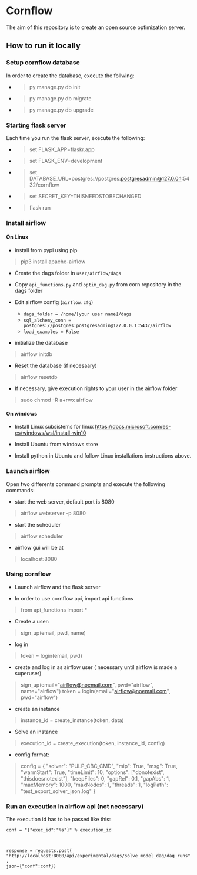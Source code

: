 # Cornflow

The aim of this repository is to create an open source optimization server.

## How to run it locally

### Setup cornflow database

In order to create the database, execute the follwing:

- > py manage.py db init
- > py manage.py db migrate
- > py manage.py db upgrade

### Starting flask server

Each time you run the flask server, execute the following:

- > set FLASK_APP=flaskr.app
- > set FLASK_ENV=development
- > set DATABASE_URL=postgres://postgres:postgresadmin@127.0.0.1:5432/cornflow
- > set SECRET_KEY=THISNEEDSTOBECHANGED
- > flask run

### Install airflow

#### On Linux

- install from pypi using pip
> pip3 install apache-airflow

- Create the dags folder in `user/airflow/dags`

- Copy `api_functions.py` and `optim_dag.py` from corn repository in the dags folder

- Edit airflow config (`airflow.cfg`)
    * `dags_folder = /home/[your user name]/dags`
    * `sql_alchemy_conn = postgres://postgres:postgresadmin@127.0.0.1:5432/airflow`
    * `load_examples = False`

- initialize the database
> airflow initdb

- Reset the database (if necesaary)
> airflow resetdb

- If necessary, give execution rights to your user in the airflow folder
> sudo chmod -R  a+rwx airflow

#### On windows

- Install Linux subsistems for linux
https://docs.microsoft.com/es-es/windows/wsl/install-win10

- Install Ubuntu from windows store

- Install python in Ubuntu and follow Linux installations instructions above.

### Launch airflow

Open two differents command prompts and execute the following commands:

- start the web server, default port is 8080
> airflow webserver -p 8080

- start the scheduler
> airflow scheduler

- airflow gui will be at
> localhost:8080

### Using cornflow

- Launch airflow and the flask server

- In order to use cornflow api, import api functions
> from api_functions import *

- Create a user:
> sign_up(email, pwd, name)

- log in
> token = login(email, pwd)

- create and log in as airflow user ( necessary until airflow is made a superuser)
> sign_up(email="airflow@noemail.com", pwd="airflow", name="airflow")
> token = login(email="airflow@noemail.com", pwd="airflow")

- create an instance
> instance_id = create_instance(token, data)

- Solve an instance
> execution_id = create_execution(token, instance_id, config)

- config format:
> config = {
    "solver": "PULP_CBC_CMD",
    "mip": True,
    "msg": True,
    "warmStart": True,
    "timeLimit": 10,
    "options": ["donotexist", "thisdoesnotexist"],
    "keepFiles": 0,
    "gapRel": 0.1,
    "gapAbs": 1,
    "maxMemory": 1000,
    "maxNodes": 1,
    "threads": 1,
    "logPath": "test_export_solver_json.log"
}


### Run an execution in airflow api (not necessary)

The execution id has to be passed like this:

<code>conf = "{\"exec_id\":\"%s\"}" % execution_id

response = requests.post(
        "http://localhost:8080/api/experimental/dags/solve_model_dag/dag_runs",
        json={"conf":conf})</code>
